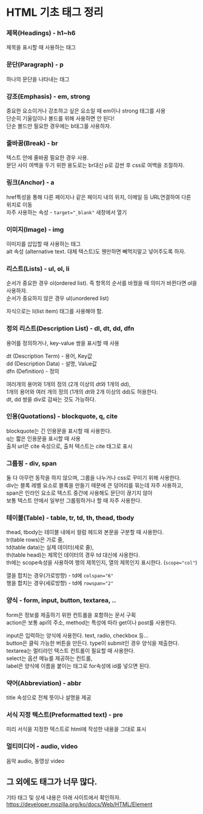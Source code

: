 # HTML 기초 태그 정리
### 제목(Headings) - h1~h6
제목을 표시할 때 사용하는 태그

### 문단(Paragraph) - p
하나의 문단을 나타내는 태그

### 강조(Emphasis) - em, strong
중요한 요소이거나 강조하고 싶은 요소일 때 em이나 strong 태그를 사용  
단순히 기울임이나 볼드를 위해 사용하면 안 된다!  
단순 볼드만 필요한 경우에는 b태그를 사용하자.

### 줄바꿈(Break) - br
텍스트 안에 줄바꿈 필요한 경우 사용.  
문단 사이 여백을 두기 위한 용도로는 br대신 p로 감싼 후 css로 여백을 조절하자.

### 링크(Anchor) - a
href특성을 통해 다른 페이지나 같은 페이지 내의 위치, 이메일 등 URL연결하여 다른 위치로 이동  
자주 사용하는 속성 - `target="_blank"` 새창에서 열기

### 이미지(Image) - img
이미지를 삽입할 때 사용하는 태그  
alt 속성 (alternative text. 대체 텍스트)도 웬만하면 뻬먹지말고 넣어주도록 하자.

### 리스트(Lists) - ul, ol, li
순서가 중요한 경우 ol(ordered list). 즉 항목의 순서를 바꿨을 때 의미가 바뀐다면 ol을 사용하자.  
순서가 중요하지 않은 경우 ul(unordered list)  

자식으로는 li(list item) 태그를 사용해야 함.

### 정의 리스트(Description List) - dl, dt, dd, dfn
용어를 정의하거나, key-value 쌍을 표시할 때 사용  

dt (Description Term) - 용어, Key값  
dd (Description Data) - 설명, Value값  
dfn (Definition) - 정의  

여러개의 용어와 1개의 정의 (2개 이상의 dt와 1개의 dd),  
1개의 용어와 여러 개의 정의 (1개의 dt와 2개 이상의 dd)도 허용한다.  
dt, dd 쌍을 div로 감싸는 것도 가능하다.

### 인용(Quotations) - blockquote, q, cite
blockquote는 긴 인용문을 표시할 때 사용한다.  
q는 짧은 인용문을 표시할 때 사용  
출처 url은 cite 속성으로, 출처 텍스트는 cite 태그로 표시  

### 그룹핑 - div, span
둘 다 아무런 동작을 하지 않으며, 그룹을 나누거나 css로 꾸미기 위해 사용한다.  
div는 블록 레벨 요소로 블록을 만들기 때문에 큰 덩어리를 묶는데 자주 사용하고,  
span은 인라인 요소로 텍스트 중간에 사용해도 문단이 끊기지 않아  
보통 텍스트 안에서 일부만 그룹핑하거나 할 때 자주 사용한다.

### 테이블(Table) - table, tr, td, th, thead, tbody
thead, tbody는 테이블 내에서 컬럼 헤드와 본문을 구분할 때 사용한다.  
tr(table rows)은 가로 줄,  
td(table data)는 실제 데이터(세로 줄),  
th(table head)는 제목인 데이터의 경우 td 대신에 사용한다.  
th에는 scope속성을 사용하여 행의 제목인지, 열의 제목인지 표시한다. (`scope="col"`)

열을 합치는 경우(가로방향) - td에 `colspan="6"`  
행을 합치는 경우(세로방향) - td에 `rowspan="2"`

### 양식 - form, input, button, textarea, ..
form은 정보를 제출하기 위한 컨트롤을 포함하는 문서 구획  
action은 보통 api의 주소, method는 특성에 따라 get이나 post를 사용한다.  

input은 입력하는 양식에 사용한다. text, radio, checkbox 등...  
button은 클릭 가능한 버튼을 만든다. type이 submit인 경우 양식을 제출한다.  
textarea는 멀티라인 텍스트 컨트롤이 필요할 때 사용한다.  
select는 옵션 메뉴를 제공하는 컨트롤,  
label은 양식에 이름을 붙이는 태그로 for속성에 id를 넣으면 된다.

### 약어(Abbreviation) - abbr
title 속성으로 전체 뜻이나 설명을 제공

### 서식 지정 텍스트(Preformatted text) - pre
미리 서식을 지정한 텍스트로 html에 작성한 내용을 그대로 표시

### 멀티미디어 - audio, video
음악 audio, 동영상 video

## 그 외에도 태그가 너무 많다.
기타 태그 및 상세 내용은 아래 사이트에서 확인하자.  
<https://developer.mozilla.org/ko/docs/Web/HTML/Element>  